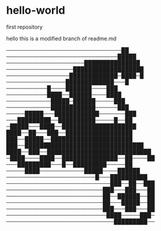 # hello-world
first repository


hello this is a modified branch of readme.md

───────────────────────────────██
──────────────────────────────█████
─────────────────────███████████████
──────────────────███████████████████
─────────────────█████████████─████─█
────────────────█████████████───█
───────────█────███████────███
───────────████──██████────████
────────────█████─██████─────███
────────────████████████──────███
─────█████───████████████───────███
───█████████──██████████─────█──██
─█████───████──████████████████████
████──██───███──██████████████████
███──█████──██████████████████████
███──████████████████████████████████
████──███──████████████████████████████
─████────████──███████████████──██────██
───█████████───█──█████████─────██
─────████────────────█████────██████
────────────────────────█───██████████
────────────────────────────███──██──███
──────────────────────────███───███───██
──────────────────────────██──██████──██
──────────────────────────██───█████──██
──────────────────────────███───███───██
───────────────────────────████─────███─
─────────────────────────────█████████──
